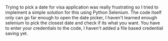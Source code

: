 Trying to pick a date for visa application was really frustrating so I tried to implement a simple solution for this using  Python Selenium.
The code itself only can go far enough to open the date picker, I haven't learned enough selenium to pick the closest date and check if its what you want.
You have to enter your credentials to the code, I haven't added a file based credential saving yet.
